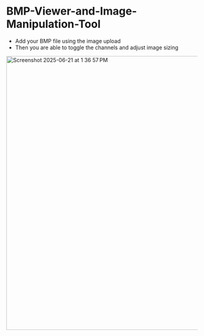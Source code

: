 # BMP-Viewer-and-Image-Manipulation-Tool

- Add your BMP file using the image upload
- Then you are able to toggle the channels and adjust image sizing
<img width="720" alt="Screenshot 2025-06-21 at 1 36 57 PM" src="https://github.com/user-attachments/assets/681bd0fb-5fb6-47c3-93bf-ddda76166c6a" />
